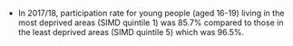 * In 2017/18, participation rate for young people (aged 16-19) living in the most deprived areas (SIMD quintile 1) was 85.7% compared to those in the least deprived areas (SIMD quintile 5) which was 96.5%.
